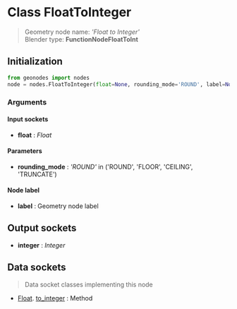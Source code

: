 
# Class FloatToInteger

> Geometry node name: _'Float to Integer'_<br>Blender type:  **FunctionNodeFloatToInt**

## Initialization


```python
from geonodes import nodes
node = nodes.FloatToInteger(float=None, rounding_mode='ROUND', label=None)
```


### Arguments


#### Input sockets



- **float** : _Float_



#### Parameters



- **rounding_mode** : _'ROUND'_ in ('ROUND', 'FLOOR', 'CEILING', 'TRUNCATE')



#### Node label



- **label** : Geometry node label



## Output sockets



- **integer** : _Integer_



## Data sockets

> Data socket classes implementing this node


- [Float](aaa). [to_integer](bbb) : Method


